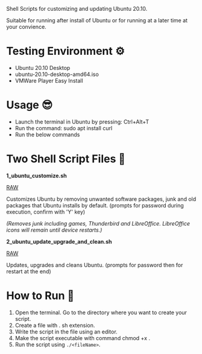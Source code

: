 
Shell Scripts for customizing and updating Ubuntu 20.10.

Suitable for running after install of Ubuntu or for running at a later time at your convience.

# Testing Environment ⚙️
- Ubuntu 20.10 Desktop
- ubuntu-20.10-desktop-amd64.iso
- VMWare Player Easy Install

# Usage 😎

- Launch the terminal in Ubuntu by pressing: Ctrl+Alt+T
- Run the command: sudo apt install curl
- Run the below commands

# Two Shell Script Files 📜

__1_ubuntu_customize.sh__

[RAW](https://raw.githubusercontent.com/hl2guide/Ubuntu-Customize-and-Update/master/1_ubuntu_customize.sh)

Customizes Ubuntu by removing unwanted software packages, junk and old packages that Ubuntu installs by default.
(prompts for password during execution, confirm with 'Y' key)

_(Removes junk including games, Thunderbird and LibreOffice. LibreOffice icons will remain until device restarts.)_

__2_ubuntu_update_upgrade_and_clean.sh__

[RAW](https://raw.githubusercontent.com/hl2guide/Ubuntu-Customize-and-Update/master/2_ubuntu_update_upgrade_and_clean.sh)

Updates, upgrades and cleans Ubuntu. (prompts for password then for restart at the end)

# How to Run 👟

1. Open the terminal. Go to the directory where you want to create your script.
2. Create a file with . sh extension.
3. Write the script in the file using an editor.
4. Make the script executable with command chmod +x <fileName>.
5. Run the script using `./<fileName>`.
